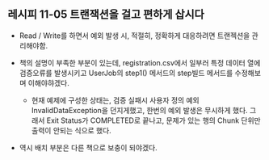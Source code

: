 ## 레시피 11-05 트랜잭션을 걸고 편하게 삽시다

* Read / Write를 하면서 예외 발생 시, 적절히, 정확하게 대응하려면 트랜젝션을 관리해야함.
* 책의 설명이 부족한 부분이 있는데, registration.csv에서 일부러 특정 데이터 열에 검증오류를 발생시키고 UserJob의 step1() 메서드의 step빌드 메서드를 수정해보며 이해야햐겠다.
  * 현재 예제에 구성한 상태는, 검증 실패시 사용자 정의 예외 InvalidDataException을 던지게했고, 한번의 예외 발생은 무시하게 했다. 그래서 Exit Status가 COMPLETED로 끝나고, 문제가 있는 행의 Chunk 단위만 출력이 안되는 식으로 했다.

* 역시 배치 부분은 다른 책으로 보충이 되야겠다.